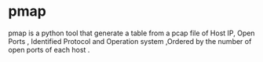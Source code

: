 # pmap
pmap is a python tool that generate a table from a pcap file of Host IP, Open Ports , Identified Protocol and Operation system ,Ordered by the number of open ports of each host .
